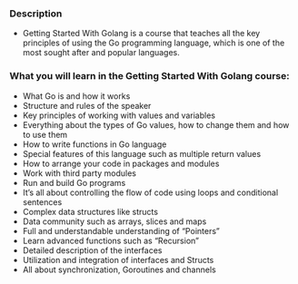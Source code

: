 ### Description
* Getting Started With Golang is a course that teaches all the key principles of using the Go programming language, which is one of the most sought after and popular languages.
### What you will learn in the Getting Started With Golang course:
* What Go is and how it works
* Structure and rules of the speaker
* Key principles of working with values ​​and variables
* Everything about the types of Go values, how to change them and how to use them
* How to write functions in Go language
* Special features of this language such as multiple return values
* How to arrange your code in packages and modules
* Work with third party modules
* Run and build Go programs
* It’s all about controlling the flow of code using loops and conditional sentences
* Complex data structures like structs
* Data community such as arrays, slices and maps
* Full and understandable understanding of “Pointers”
* Learn advanced functions such as “Recursion”
* Detailed description of the interfaces
* Utilization and integration of interfaces and Structs
* All about synchronization, Goroutines and channels
